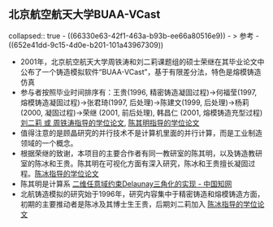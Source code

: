 ## 北京航空航天大学BUAA-VCast
collapsed:: true
	- ((66330e63-42f1-463a-b93b-ee66a80516e9))
	- > 参考
		- ((652e41dd-9c15-4d0e-b201-101a43967309))
- 2001年，北京航空航天大学周铁涛和刘二莉课题组的硕士荣继在其毕业论文中公布了一个铸造模拟软件“BUAA-VCast”，基于有限差分法，特色是熔模铸造仿真
- 参与者按照毕业时间排序有：王贵(1996, 精密铸造凝固过程)->何福莹(1997, 熔模铸造凝固过程)->张君琦(1997, 后处理)->陈建文(1999, 后处理)->杨莉 (2000, 凝固过程)->荣继 (2001, 前后处理), 韩昌仁 (2001, 熔模铸造充型过程) [刘二莉 或 周铁涛指导的学位论文](https://www.zhizhen.com/s?strchannel=3%2C5&adv=DT%28%28F%3D%22%E5%91%A8%E9%93%81%E6%B6%9B%22%7C%22%E5%88%98%E4%BA%8C%E8%8E%89%22%29+AND+%28O%3D%27%E5%8C%97%E4%BA%AC%E8%88%AA%E7%A9%BA%E8%88%AA%E5%A4%A9%E5%A4%A7%E5%AD%A6%27%29%29&aorp=a&size=15&isort=2&x=0_445&version=v2), [陈其明指导的学位论文](https://www.zhizhen.com/s?strchannel=3%2C5&adv=DT%28%28F%3D%22%E9%99%88%E5%85%B6%E6%98%8E%22%29+AND+%28O%3D%27%E5%8C%97%E4%BA%AC%E8%88%AA%E7%A9%BA%E8%88%AA%E5%A4%A9%E5%A4%A7%E5%AD%A6%27%29%29&aorp=a&size=15&isort=2&x=0_445)
- 值得注意的是顾晶研究的并行技术不是计算机里面的并行计算，而是工业制造领域的一个概念。
- 根据荣继的致谢，本项目的主要合作者有同一教研室的陈其明，以及铸造教研室的陈冰和王贵。陈其明在可视化方面有深入研究，陈冰和王贵擅长凝固过程。[陈冰指导的学位论文](https://www.zhizhen.com/s?strchannel=3,5&adv=DT((F="陈冰")+AND+(O='北京航空航天大学'))&aorp=a&size=15&isort=2&x=0_445)
- 陈其明是计算系 [二维任意域约束Delaunay三角化的实现 - 中国知网](https://kns.cnki.net/KCMS/detail/detail.aspx?dbname=cjfd1999&filename=gctx199901009&dbcode=cjfq)
- 北航铸造模拟的研究始于1996年，研究内容集中于精密铸造和熔模铸造方面，初期的主要推动者是陈冰及其博士生王贵，后期刘二莉加入 [陈冰指导的学位论文](https://www.zhizhen.com/s?strchannel=3%2C5&adv=DT%28%28F%3D%22%E9%99%88%E5%86%B0%22%29+AND+%28O%3D%27%E5%8C%97%E4%BA%AC%E8%88%AA%E7%A9%BA%E8%88%AA%E5%A4%A9%E5%A4%A7%E5%AD%A6%27%29%29&aorp=a&size=15&isort=2&x=0_445)